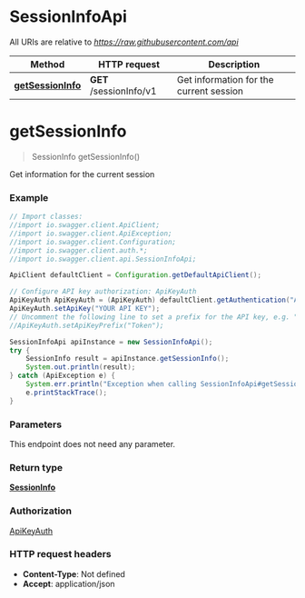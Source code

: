 # SessionInfoApi

All URIs are relative to *https://raw.githubusercontent.com/api*

Method | HTTP request | Description
------------- | ------------- | -------------
[**getSessionInfo**](SessionInfoApi.md#getSessionInfo) | **GET** /sessionInfo/v1 | Get information for the current session

<a name="getSessionInfo"></a>
# **getSessionInfo**
> SessionInfo getSessionInfo()

Get information for the current session

### Example
```java
// Import classes:
//import io.swagger.client.ApiClient;
//import io.swagger.client.ApiException;
//import io.swagger.client.Configuration;
//import io.swagger.client.auth.*;
//import io.swagger.client.api.SessionInfoApi;

ApiClient defaultClient = Configuration.getDefaultApiClient();

// Configure API key authorization: ApiKeyAuth
ApiKeyAuth ApiKeyAuth = (ApiKeyAuth) defaultClient.getAuthentication("ApiKeyAuth");
ApiKeyAuth.setApiKey("YOUR API KEY");
// Uncomment the following line to set a prefix for the API key, e.g. "Token" (defaults to null)
//ApiKeyAuth.setApiKeyPrefix("Token");

SessionInfoApi apiInstance = new SessionInfoApi();
try {
    SessionInfo result = apiInstance.getSessionInfo();
    System.out.println(result);
} catch (ApiException e) {
    System.err.println("Exception when calling SessionInfoApi#getSessionInfo");
    e.printStackTrace();
}
```

### Parameters
This endpoint does not need any parameter.

### Return type

[**SessionInfo**](SessionInfo.md)

### Authorization

[ApiKeyAuth](../README.md#ApiKeyAuth)

### HTTP request headers

 - **Content-Type**: Not defined
 - **Accept**: application/json


